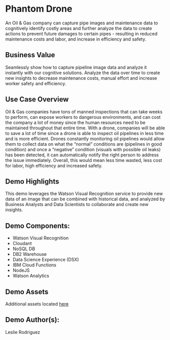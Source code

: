 # Phantom Drone
An Oil & Gas company can capture pipe images and maintenance data to cognitively identify costly areas and further analyze the data to create actions to prevent future damages to certain pipes - resulting in reduced maintenance costs and labor, and increase in efficiency and safety.

## Business Value
Seamlessly show how to capture pipeline image data and analyze it instantly with our cognitive solutions.  Analyze the data over time to create new insights to decrease maintenance costs, manual effort and increase worker safety and efficiency.

## Use Case Overview
Oil & Gas companies have tons of manned inspections that can take weeks to perform, can expose workers to dangerous environments, and can cost the company a lot of money since the human resources need to be maintained throughout that entire time. With a drone, companies will be able to save a lot of time since a drone is able to inspect oil pipelines in less time and is more efficient. Drones constantly monitoring oil pipelines would allow them to collect data on what the “normal” conditions are (pipelines in good condition) and once a “negative” condition (visuals with possible oil leaks) has been detected, it can automatically notify the right person to address the issue immediately. Overall, this would mean less time wasted, less cost for labor, high efficiency and increased safety.

## Demo Highlights
This demo leverages the Watson Visual Recognition service to provide new data of an image that can be combined with historical data, and analyzed by Business Analysts and Data Scientists to collaborate and create new insights.

## Demo Components:
* Watson Visual Recognition
* Cloudant
* NoSQL DB
* DB2 Warehouse
* Data Science Experience (DSX)
* IBM Cloud Functions
* NodeJS
* Watson Analytics

## Demo Assets
Additional assets located [here](https://ibm.box.com/s/9dz8ouwof3gp5ysbw8in369maa4xg13t)

## Demo Author(s):
Leslie Rodriguez